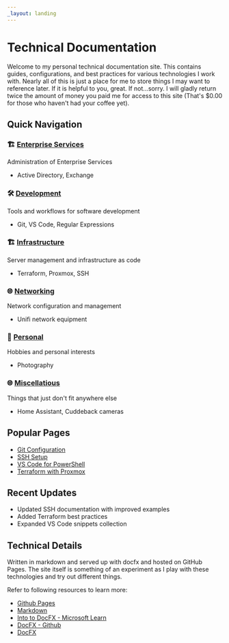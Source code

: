 ```yaml
---
_layout: landing
---
```


# Technical Documentation

Welcome to my personal technical documentation site. This contains guides, configurations, and best practices for various technologies I work with. Nearly all of this is just a place for me to store things I may want to reference later. If it is helpful to you, great. If not...sorry. I will gladly return twice the amount of money you paid me for access to this site (That's $0.00 for those who haven't had your coffee yet).

## Quick Navigation

### 🏗️ [Enterprise Services](docs/services/index.md)

Administration of Enterprise Services

- Active Directory, Exchange

### 🛠️ [Development](docs/development/index.md)

Tools and workflows for software development

- Git, VS Code, Regular Expressions

### 🏗️ [Infrastructure](docs/infrastructure/index.md)

Server management and infrastructure as code

- Terraform, Proxmox, SSH

### 🌐 [Networking](docs/networking/index.md)

Network configuration and management

- Unifi network equipment

### 📸 [Personal](docs/personal/index.md)

Hobbies and personal interests

- Photography

### 🌐 [Miscellatious](docs/misc/index.md)

Things that just don't fit anywhere else

- Home Assistant, Cuddeback cameras

## Popular Pages

- [Git Configuration](docs/development/git/configuration.md)
- [SSH Setup](docs/security/ssh/index.md)
- [VS Code for PowerShell](docs/development/vscode/index.md)
- [Terraform with Proxmox](docs/infrastructure/terraform/proxmox.md)

## Recent Updates

- Updated SSH documentation with improved examples
- Added Terraform best practices
- Expanded VS Code snippets collection

## Technical Details

Written in markdown and served up with docfx and hosted on GitHub Pages. The site itself is something of an experiment as I play with these technologies and try out different things.

Refer to following resources to learn more:

- [Github Pages](https://pages.github.com/index.md)
- [Markdown](http://daringfireball.net/projects/markdown/index.md)
- [Into to DocFX - Microsoft Learn](https://learn.microsoft.com/en-us/shows/on-dotnet/intro-to-docfx)
- [DocFX - Github](https://github.com/dotnet/docfx)
- [DocFX](https://dotnet.github.io/docfx/docs/basic-concepts.html)
